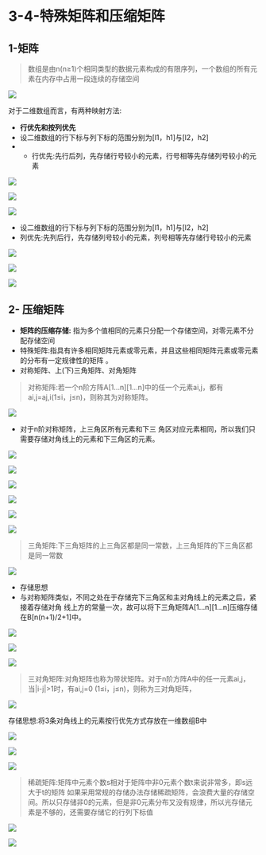 # 3-4-特殊矩阵和压缩矩阵

## 1-矩阵

> 数组是由n\(n≥1\)个相同类型的数据元素构成的有限序列，一个数组的所有元素在内存中占用一段连续的存储空间

![](../../.gitbook/assets/image%20%2818%29.png)

对于二维数组而言，有两种映射方法:

* **行优先和按列优先**
* 设二维数组的行下标与列下标的范围分别为\[l1，h1\]与\[l2，h2\] 
* * 行优先:先行后列，先存储行号较小的元素，行号相等先存储列号较小的元素

![](../../.gitbook/assets/image%20%2849%29.png)

![](../../.gitbook/assets/image%20%2862%29.png)

![](../../.gitbook/assets/image%20%2823%29.png)

* 设二维数组的行下标与列下标的范围分别为\[l1，h1\]与\[l2，h2\] 
* 列优先:先列后行，先存储列号较小的元素，列号相等先存储行号较小的元素

![](../../.gitbook/assets/image%20%28152%29.png)

![](../../.gitbook/assets/image%20%2869%29.png)

![](../../.gitbook/assets/image%20%28120%29.png)



## 2- 压缩矩阵

* **矩阵的压缩存储:** 指为多个值相同的元素只分配一个存储空间，对零元素不分配存储空间
* 特殊矩阵:指具有许多相同矩阵元素或零元素，并且这些相同矩阵元素或零元素的分布有一定规律性的矩阵 。
* 对称矩阵、上\(下\)三角矩阵、对角矩阵

> 对称矩阵:若一个n阶方阵A\[1...n\]\[1...n\]中的任一个元素ai,j，都有ai,j=aj,i\(1≤i，j≤n\)，则称其为对称矩阵。

![](../../.gitbook/assets/image%20%28174%29.png)

* 对于n阶对称矩阵，上三角区所有元素和下三 角区对应元素相同，所以我们只需要存储对角线上的元素和下三角区的元素。

![](../../.gitbook/assets/image%20%2842%29.png)

![](../../.gitbook/assets/image%20%283%29.png)

![](../../.gitbook/assets/image%20%2881%29.png)

![](../../.gitbook/assets/image%20%2826%29.png)

![](../../.gitbook/assets/image%20%2872%29.png)

![](../../.gitbook/assets/image%20%28147%29.png)



> 三角矩阵:下三角矩阵的上三角区都是同一常数，上三角矩阵的下三角区都是同一常数



![](../../.gitbook/assets/image%20%28195%29.png)

* 存储思想
* 与对称矩阵类似，不同之处在于存储完下三角区和主对角线上的元素之后，紧接着存储对角 线上方的常量一次，故可以将下三角矩阵A\[1...n\]\[1...n\]压缩存储在B\[n\(n+1\)/2+1\]中。

![](../../.gitbook/assets/image%20%28197%29.png)

![](../../.gitbook/assets/image%20%28229%29.png)

![](../../.gitbook/assets/image%20%28136%29.png)



> 三对角矩阵:对角矩阵也称为带状矩阵。对于n阶方阵A中的任一元素ai,j，当\|i-j\|&gt;1时，有ai,j=0 \(1≤i，j≤n\)，则称为三对角矩阵，



![](../../.gitbook/assets/image%20%2886%29.png)

存储思想:将3条对角线上的元素按行优先方式存放在一维数组B中

![](../../.gitbook/assets/image%20%2853%29.png)

![](../../.gitbook/assets/image%20%28200%29.png)

![](../../.gitbook/assets/image%20%28228%29.png)

> 稀疏矩阵:矩阵中元素个数s相对于矩阵中非0元素个数t来说非常多，即s远大于t的矩阵 如果采用常规的存储办法存储稀疏矩阵，会浪费大量的存储空间。所以只存储非0的元素，但是非0元素分布又没有规律，所以光存储元素是不够的，还需要存储它的行列下标值

![](../../.gitbook/assets/image%20%28111%29.png)

![](../../.gitbook/assets/image%20%28242%29.png)

